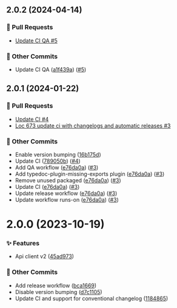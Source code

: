 ## 2.0.2 (2024-04-14)

### 🔀 Pull Requests

- [Update CI QA #5](https://github.com/localazy/api-client/pull/5)


### 🧰 Other Commits

- Update CI QA ([a1f439a](https://github.com/localazy/api-client/commit/a1f439a)) ([#5](https://github.com/localazy/api-client/pull/5))

## 2.0.1 (2024-01-22)

### 🔀 Pull Requests

* [Update CI #4](https://github.com/localazy/api-client/pull/4)
* [Loc 673 update ci with changelogs and automatic releases #3](https://github.com/localazy/api-client/pull/3)


### 🧰 Other Commits

* Enable version bumping ([16b175d](https://github.com/localazy/api-client/commit/16b175d))
* Update CI ([789050b](https://github.com/localazy/api-client/commit/789050b)) ([#4](https://github.com/localazy/api-client/pull/4))
* Add QA workflow ([e76da0a](https://github.com/localazy/api-client/commit/e76da0a)) ([#3](https://github.com/localazy/api-client/pull/3))
* Add typedoc-plugin-missing-exports plugin ([e76da0a](https://github.com/localazy/api-client/commit/e76da0a)) ([#3](https://github.com/localazy/api-client/pull/3))
* Remove unused packaged ([e76da0a](https://github.com/localazy/api-client/commit/e76da0a)) ([#3](https://github.com/localazy/api-client/pull/3))
* Update CI ([e76da0a](https://github.com/localazy/api-client/commit/e76da0a)) ([#3](https://github.com/localazy/api-client/pull/3))
* Update release workflow ([e76da0a](https://github.com/localazy/api-client/commit/e76da0a)) ([#3](https://github.com/localazy/api-client/pull/3))
* Update workflow runs-on ([e76da0a](https://github.com/localazy/api-client/commit/e76da0a)) ([#3](https://github.com/localazy/api-client/pull/3))

# 2.0.0 (2023-10-19)

### ✨ Features

* Api client v2 ([45ad973](https://github.com/localazy/api-client/commit/45ad973))


### 🧰 Other Commits

* Add release workflow ([bca1669](https://github.com/localazy/api-client/commit/bca1669))
* Disable version bumping ([d7c1105](https://github.com/localazy/api-client/commit/d7c1105))
* Update CI and support for conventional changelog ([1184865](https://github.com/localazy/api-client/commit/1184865))

